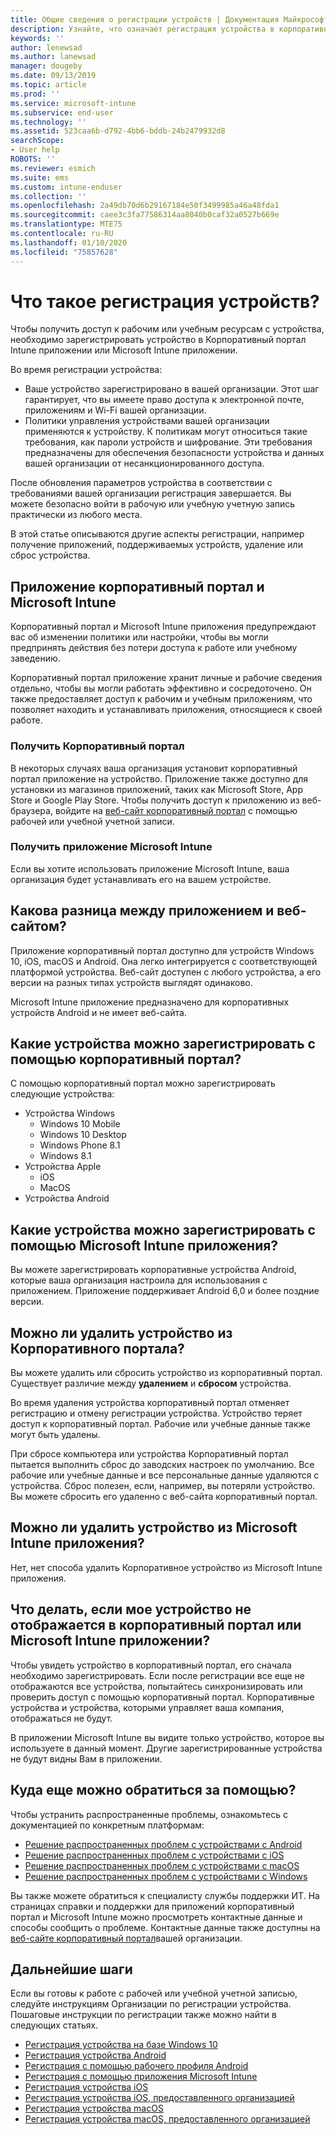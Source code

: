```yaml
---
title: Общие сведения о регистрации устройств | Документация Майкрософт
description: Узнайте, что означает регистрация устройства в корпоративный портал и Microsoft Intune приложении.
keywords: ''
author: lenewsad
ms.author: lanewsad
manager: dougeby
ms.date: 09/13/2019
ms.topic: article
ms.prod: ''
ms.service: microsoft-intune
ms.subservice: end-user
ms.technology: ''
ms.assetid: 523caa6b-d792-4bb6-bddb-24b2479932d8
searchScope:
- User help
ROBOTS: ''
ms.reviewer: esmich
ms.suite: ems
ms.custom: intune-enduser
ms.collection: ''
ms.openlocfilehash: 2a49db70d6b29167184e50f3499985a46a48fda1
ms.sourcegitcommit: caee3c3fa77586314aa8040b0caf32a0527b669e
ms.translationtype: MTE75
ms.contentlocale: ru-RU
ms.lasthandoff: 01/10/2020
ms.locfileid: "75857628"
---
```

# <a name="what-is-device-enrollment"></a>Что такое регистрация устройств?
Чтобы получить доступ к рабочим или учебным ресурсам с устройства, необходимо зарегистрировать устройство в Корпоративный портал Intune приложении или Microsoft Intune приложении. 

Во время регистрации устройства:

* Ваше устройство зарегистрировано в вашей организации. Этот шаг гарантирует, что вы имеете право доступа к электронной почте, приложениям и Wi-Fi вашей организации. 
* Политики управления устройствами вашей организации применяются к устройству. К политикам могут относиться такие требования, как пароли устройств и шифрование. Эти требования предназначены для обеспечения безопасности устройства и данных вашей организации от несанкционированного доступа.

После обновления параметров устройства в соответствии с требованиями вашей организации регистрация завершается. Вы можете безопасно войти в рабочую или учебную учетную запись практически из любого места.  

В этой статье описываются другие аспекты регистрации, например получение приложений, поддерживаемых устройств, удаление или сброс устройства.  

## <a name="company-portal-and-microsoft-intune-app"></a>Приложение корпоративный портал и Microsoft Intune

Корпоративный портал и Microsoft Intune приложения предупреждают вас об изменении политики или настройки, чтобы вы могли предпринять действия без потери доступа к работе или учебному заведению. 

Корпоративный портал приложение хранит личные и рабочие сведения отдельно, чтобы вы могли работать эффективно и сосредоточено. Он также предоставляет доступ к рабочим и учебным приложениям, что позволяет находить и устанавливать приложения, относящиеся к своей работе.  

### <a name="get-company-portal"></a>Получить Корпоративный портал

В некоторых случаях ваша организация установит корпоративный портал приложение на устройство. Приложение также доступно для установки из магазинов приложений, таких как Microsoft Store, App Store и Google Play Store. Чтобы получить доступ к приложению из веб-браузера, войдите на [веб-сайт корпоративный портал](https://go.microsoft.com/fwlink/?linkid=2010980) с помощью рабочей или учебной учетной записи.  

### <a name="get-microsoft-intune-app"></a>Получить приложение Microsoft Intune

Если вы хотите использовать приложение Microsoft Intune, ваша организация будет устанавливать его на вашем устройстве.  

## <a name="whats-the-difference-between-the-apps-and-the-website"></a>Какова разница между приложением и веб-сайтом?
Приложение корпоративный портал доступно для устройств Windows 10, iOS, macOS и Android. Она легко интегрируется с соответствующей платформой устройства. Веб-сайт доступен с любого устройства, а его версии на разных типах устройств выглядят одинаково. 

Microsoft Intune приложение предназначено для корпоративных устройств Android и не имеет веб-сайта.  

## <a name="what-kind-of-devices-can-you-enroll-with-company-portal"></a>Какие устройства можно зарегистрировать с помощью корпоративный портал?
С помощью корпоративный портал можно зарегистрировать следующие устройства:  

- Устройства Windows
  - Windows 10 Mobile
  - Windows 10 Desktop
  - Windows Phone 8.1
  - Windows 8.1
- Устройства Apple
    - iOS
    - MacOS
- Устройства Android


## <a name="what-kind-of-devices-can-you-enroll-with-the-microsoft-intune-app"></a>Какие устройства можно зарегистрировать с помощью Microsoft Intune приложения?  
Вы можете зарегистрировать корпоративные устройства Android, которые ваша организация настроила для использования с приложением. Приложение поддерживает Android 6,0 и более поздние версии. 

## <a name="can-you-remove-a-device-from-the-company-portal"></a>Можно ли удалить устройство из Корпоративного портала?
Вы можете удалить или сбросить устройство из корпоративный портал. Существует различие между **удалением** и **сбросом** устройства.

Во время удаления устройства корпоративный портал отменяет регистрацию и отмену регистрации устройства. Устройство теряет доступ к корпоративный портал. Рабочие или учебные данные также могут быть удалены. 

При сбросе компьютера или устройства Корпоративный портал пытается выполнить сброс до заводских настроек по умолчанию. Все рабочие или учебные данные и все персональные данные удаляются с устройства. Сброс полезен, если, например, вы потеряли устройство. Вы можете сбросить его удаленно с веб-сайта корпоративный портал.  

## <a name="can-you-remove-a-device-from-the-microsoft-intune-app"></a>Можно ли удалить устройство из Microsoft Intune приложения?
Нет, нет способа удалить Корпоративное устройство из Microsoft Intune приложения.  

## <a name="what-if-i-cant-see-my-device-in-the-company-portal-or-microsoft-intune-app"></a>Что делать, если мое устройство не отображается в корпоративный портал или Microsoft Intune приложении?
Чтобы увидеть устройство в корпоративный портал, его сначала необходимо зарегистрировать. Если после регистрации все еще не отображаются все устройства, попытайтесь синхронизировать или проверить доступ с помощью корпоративный портал. Корпоративные устройства и устройства, которыми управляет ваша компания, отображаться не будут.

В приложении Microsoft Intune вы видите только устройство, которое вы используете в данный момент. Другие зарегистрированные устройства не будут видны Вам в приложении.  

## <a name="where-else-can-i-go-for-help"></a>Куда еще можно обратиться за помощью?  
Чтобы устранить распространенные проблемы, ознакомьтесь с документацией по конкретным платформам:  

- [Решение распространенных проблем с устройствами с Android](check-compliance-on-your-device-android.md)  
- [Решение распространенных проблем с устройствами с iOS](troubleshoot-your-device-ios.md)
- [Решение распространенных проблем с устройствами с macOS](troubleshoot-your-device-macos.md)
- [Решение распространенных проблем с устройствами с Windows](troubleshoot-your-device-windows.md)

Вы также можете обратиться к специалисту службы поддержки ИТ. На страницах справки и поддержки для приложений корпоративный портал и Microsoft Intune можно просмотреть контактные данные и способы сообщить о проблеме. Контактные данные также доступны на [веб-сайте корпоративный портал](https://go.microsoft.com/fwlink/?linkid=2010980)вашей организации.  

## <a name="next-steps"></a>Дальнейшие шаги  

Если вы готовы к работе с рабочей или учебной учетной записью, следуйте инструкциям Организации по регистрации устройства. Пошаговые инструкции по регистрации также можно найти в следующих статьях.

* [Регистрация устройства на базе Windows 10](enroll-windows-10-device.md)
* [Регистрация устройства Android](enroll-device-android-company-portal.md)
* [Регистрация с помощью рабочего профиля Android](enroll-device-android-work-profile.md)
* [Регистрация с помощью приложения Microsoft Intune](enroll-device-android-microsoft-intune-app.md)
* [Регистрация устройства iOS](enroll-your-device-in-intune-ios.md)
* [Регистрация устройства iOS, предоставленного организацией](enroll-your-device-dep-ios.md)
* [Регистрация устройства macOS](enroll-your-device-in-intune-macos-cp.md)
* [Регистрация устройства macOS, предоставленного организацией](enroll-company-device-macos.md)


